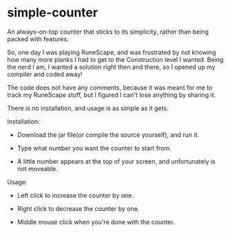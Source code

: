 # simple-counter
An always-on-top counter that sticks to its simplicity, rather than being packed with features.

So, one day I was playing RuneScape, and was frustrated by not knowing how many more planks I had to get to the Construction level I wanted. Being the nerd I am, I wanted a solution right then and there, so I opened up my compiler and coded away!

The code does not have any comments, because it was meant for me to track my RuneScape stuff, but I figured I can't lose anything by sharing it.

There is no installation, and usage is as simple as it gets.

Installation:

- Download the jar file(or compile the source yourself), and run it.

- Type what number you want the counter to start from.

- A little number appears at the top of your screen, and unfortunately is not moveable.

Usage:

- Left click to increase the counter by one.

- Right click to decrease the counter by one.

- Middle mouse click when you're done with the counter.
